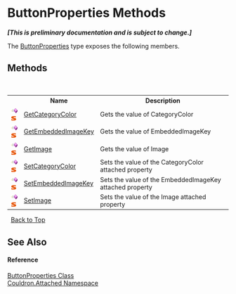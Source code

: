 # ButtonProperties Methods
 _**\[This is preliminary documentation and is subject to change.\]**_

The <a href="T_Couldron_Attached_ButtonProperties">ButtonProperties</a> type exposes the following members.


## Methods
&nbsp;<table><tr><th></th><th>Name</th><th>Description</th></tr><tr><td>![Public method](media/pubmethod.gif "Public method")![Static member](media/static.gif "Static member")</td><td><a href="M_Couldron_Attached_ButtonProperties_GetCategoryColor">GetCategoryColor</a></td><td>
Gets the value of CategoryColor</td></tr><tr><td>![Public method](media/pubmethod.gif "Public method")![Static member](media/static.gif "Static member")</td><td><a href="M_Couldron_Attached_ButtonProperties_GetEmbeddedImageKey">GetEmbeddedImageKey</a></td><td>
Gets the value of EmbeddedImageKey</td></tr><tr><td>![Public method](media/pubmethod.gif "Public method")![Static member](media/static.gif "Static member")</td><td><a href="M_Couldron_Attached_ButtonProperties_GetImage">GetImage</a></td><td>
Gets the value of Image</td></tr><tr><td>![Public method](media/pubmethod.gif "Public method")![Static member](media/static.gif "Static member")</td><td><a href="M_Couldron_Attached_ButtonProperties_SetCategoryColor">SetCategoryColor</a></td><td>
Sets the value of the CategoryColor attached property</td></tr><tr><td>![Public method](media/pubmethod.gif "Public method")![Static member](media/static.gif "Static member")</td><td><a href="M_Couldron_Attached_ButtonProperties_SetEmbeddedImageKey">SetEmbeddedImageKey</a></td><td>
Sets the value of the EmbeddedImageKey attached property</td></tr><tr><td>![Public method](media/pubmethod.gif "Public method")![Static member](media/static.gif "Static member")</td><td><a href="M_Couldron_Attached_ButtonProperties_SetImage">SetImage</a></td><td>
Sets the value of the Image attached property</td></tr></table>&nbsp;
<a href="#buttonproperties-methods">Back to Top</a>

## See Also


#### Reference
<a href="T_Couldron_Attached_ButtonProperties">ButtonProperties Class</a><br /><a href="N_Couldron_Attached">Couldron.Attached Namespace</a><br />